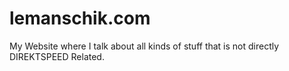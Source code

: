 # lemanschik.com
My Website where I talk about all kinds of stuff that is not directly DIREKTSPEED Related.
